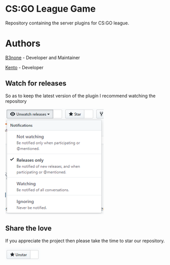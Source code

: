 # CS:GO League Game
Repository containing the server plugins for CS:GO league.

# Authors
[B3none](https://github.com/b3none/) - Developer and Maintainer

[Kento](https://github.com/rogeraabbccdd) - Developer

## Watch for releases

So as to keep the latest version of the plugin I recommend watching the repository

![Watch releases](https://github.com/b3none/gdprconsent/raw/development/.github/README_ASSETS/watch_releases.png)

## Share the love

If you appreciate the project then please take the time to star our repository.

![Star us](https://github.com/b3none/gdprconsent/raw/development/.github/README_ASSETS/star_us.png)
